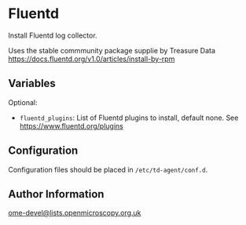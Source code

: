 Fluentd
=======

Install Fluentd log collector.

Uses the stable commmunity package supplie by Treasure Data https://docs.fluentd.org/v1.0/articles/install-by-rpm


Variables
---------

Optional:
- `fluentd_plugins`: List of Fluentd plugins to install, default none. See https://www.fluentd.org/plugins


Configuration
-------------

Configuration files should be placed in `/etc/td-agent/conf.d`.


Author Information
------------------

ome-devel@lists.openmicroscopy.org.uk
